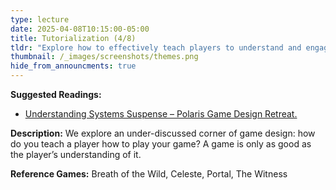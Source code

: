 ```yaml
---
type: lecture
date: 2025-04-08T10:15:00-05:00
title: Tutorialization (4/8)
tldr: "Explore how to effectively teach players to understand and engage with your game."
thumbnail: /_images/screenshots/themes.png
hide_from_announcments: true
---
```

**Suggested Readings:**
- [Understanding Systems Suspense – Polaris Game Design Retreat.](https://polarisgamedesign.com/2023/understanding-systems-suspense/)

**Description:**
We explore an under-discussed corner of game design: how do you teach a player how to play your game? A game is only as good as the player’s understanding of it.

**Reference Games:**
Breath of the Wild, Celeste, Portal, The Witness
